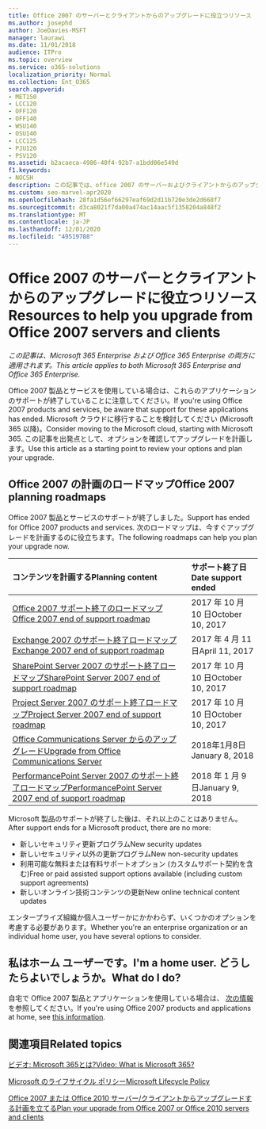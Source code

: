 ```yaml
---
title: Office 2007 のサーバーとクライアントからのアップグレードに役立つリソース
ms.author: josephd
author: JoeDavies-MSFT
manager: laurawi
ms.date: 11/01/2018
audience: ITPro
ms.topic: overview
ms.service: o365-solutions
localization_priority: Normal
ms.collection: Ent_O365
search.appverid:
- MET150
- LCC120
- OFF120
- OFF140
- WSU140
- OSU140
- LCC125
- PJU120
- PSV120
ms.assetid: b2acaeca-4986-40f4-92b7-a1bdd06e549d
f1.keywords:
- NOCSH
description: この記事では、office 2007 のサーバーおよびクライアントからのアップグレードに役立つリソースを提供します。これは、Office 2007 のサポートが終了したためです。
ms.custom: seo-marvel-apr2020
ms.openlocfilehash: 28fa1d56ef66297eaf69d2d11b720e3de2d668f7
ms.sourcegitcommit: d3ca8021f7da00a474ac14aac5f1358204a848f2
ms.translationtype: MT
ms.contentlocale: ja-JP
ms.lasthandoff: 12/01/2020
ms.locfileid: "49519788"
---
```

# <a name="resources-to-help-you-upgrade-from-office-2007-servers-and-clients"></a><span data-ttu-id="d4186-103">Office 2007 のサーバーとクライアントからのアップグレードに役立つリソース</span><span class="sxs-lookup"><span data-stu-id="d4186-103">Resources to help you upgrade from Office 2007 servers and clients</span></span>

<span data-ttu-id="d4186-104">*この記事は、Microsoft 365 Enterprise および Office 365 Enterprise の両方に適用されます。*</span><span class="sxs-lookup"><span data-stu-id="d4186-104">*This article applies to both Microsoft 365 Enterprise and Office 365 Enterprise.*</span></span>

<span data-ttu-id="d4186-105">Office 2007 製品とサービスを使用している場合は、これらのアプリケーションのサポートが終了していることに注意してください。</span><span class="sxs-lookup"><span data-stu-id="d4186-105">If you're using Office 2007 products and services, be aware that support for these applications has ended.</span></span> <span data-ttu-id="d4186-106">Microsoft クラウドに移行することを検討してください (Microsoft 365 以降)。</span><span class="sxs-lookup"><span data-stu-id="d4186-106">Consider moving to the Microsoft cloud, starting with Microsoft 365.</span></span> <span data-ttu-id="d4186-107">この記事を出発点として、オプションを確認してアップグレードを計画します。</span><span class="sxs-lookup"><span data-stu-id="d4186-107">Use this article as a starting point to review your options and plan your upgrade.</span></span>
      
## <a name="office-2007-planning-roadmaps"></a><span data-ttu-id="d4186-108">Office 2007 の計画のロードマップ</span><span class="sxs-lookup"><span data-stu-id="d4186-108">Office 2007 planning roadmaps</span></span>
  
<span data-ttu-id="d4186-109">Office 2007 製品とサービスのサポートが終了しました。</span><span class="sxs-lookup"><span data-stu-id="d4186-109">Support has ended for Office 2007 products and services.</span></span> <span data-ttu-id="d4186-110">次のロードマップは、今すぐアップグレードを計画するのに役立ちます。</span><span class="sxs-lookup"><span data-stu-id="d4186-110">The following roadmaps can help you plan your upgrade now.</span></span>

|<span data-ttu-id="d4186-111">**コンテンツを計画する**</span><span class="sxs-lookup"><span data-stu-id="d4186-111">**Planning content**</span></span>|<span data-ttu-id="d4186-112">**サポート終了日**</span><span class="sxs-lookup"><span data-stu-id="d4186-112">**Date support ended**</span></span>|
|:-----|:-----|
|[<span data-ttu-id="d4186-113">Office 2007 サポート終了のロードマップ</span><span class="sxs-lookup"><span data-stu-id="d4186-113">Office 2007 end of support roadmap</span></span>](https://docs.microsoft.com/DeployOffice/office-2007-end-support-roadmap) <br/> |<span data-ttu-id="d4186-114">2017 年 10 月 10 日</span><span class="sxs-lookup"><span data-stu-id="d4186-114">October 10, 2017</span></span>  <br/> |
|[<span data-ttu-id="d4186-115">Exchange 2007 のサポート終了ロードマップ</span><span class="sxs-lookup"><span data-stu-id="d4186-115">Exchange 2007 end of support roadmap</span></span>](exchange-2007-end-of-support.md) <br/> |<span data-ttu-id="d4186-116">2017 年 4 月 11 日</span><span class="sxs-lookup"><span data-stu-id="d4186-116">April 11, 2017</span></span>  <br/> |
|[<span data-ttu-id="d4186-117">SharePoint Server 2007 のサポート終了ロードマップ</span><span class="sxs-lookup"><span data-stu-id="d4186-117">SharePoint Server 2007 end of support roadmap</span></span>](sharepoint-2007-end-of-support.md) <br/> |<span data-ttu-id="d4186-118">2017 年 10 月 10 日</span><span class="sxs-lookup"><span data-stu-id="d4186-118">October 10, 2017</span></span>  <br/> |
|[<span data-ttu-id="d4186-119">Project Server 2007 のサポート終了ロードマップ</span><span class="sxs-lookup"><span data-stu-id="d4186-119">Project Server 2007 end of support roadmap</span></span>](project-server-2007-end-of-support.md) <br/> |<span data-ttu-id="d4186-120">2017 年 10 月 10 日</span><span class="sxs-lookup"><span data-stu-id="d4186-120">October 10, 2017</span></span>  <br/> |
|[<span data-ttu-id="d4186-121">Office Communications Server からのアップグレード</span><span class="sxs-lookup"><span data-stu-id="d4186-121">Upgrade from Office Communications Server</span></span>](https://docs.microsoft.com/SkypeForBusiness/plan-your-deployment/upgrade) <br/> |<span data-ttu-id="d4186-122">2018年1月8日</span><span class="sxs-lookup"><span data-stu-id="d4186-122">January 8, 2018</span></span>  <br/> |
|[<span data-ttu-id="d4186-123">PerformancePoint Server 2007 のサポート終了ロードマップ</span><span class="sxs-lookup"><span data-stu-id="d4186-123">PerformancePoint Server 2007 end of support roadmap</span></span>](pps-2007-end-of-support.md) <br/> |<span data-ttu-id="d4186-124">2018 年 1 月 9 日</span><span class="sxs-lookup"><span data-stu-id="d4186-124">January 9, 2018</span></span>  <br/> |
   
<span data-ttu-id="d4186-125">Microsoft 製品のサポートが終了した後は、それ以上のことはありません。</span><span class="sxs-lookup"><span data-stu-id="d4186-125">After support ends for a Microsoft product, there are no more:</span></span>
- <span data-ttu-id="d4186-126">新しいセキュリティ更新プログラム</span><span class="sxs-lookup"><span data-stu-id="d4186-126">New security updates</span></span>
- <span data-ttu-id="d4186-127">新しいセキュリティ以外の更新プログラム</span><span class="sxs-lookup"><span data-stu-id="d4186-127">New non-security updates</span></span>
- <span data-ttu-id="d4186-128">利用可能な無料または有料サポートオプション (カスタムサポート契約を含む)</span><span class="sxs-lookup"><span data-stu-id="d4186-128">Free or paid assisted support options available (including custom support agreements)</span></span>
- <span data-ttu-id="d4186-129">新しいオンライン技術コンテンツの更新</span><span class="sxs-lookup"><span data-stu-id="d4186-129">New online technical content updates</span></span>

<span data-ttu-id="d4186-130">エンタープライズ組織か個人ユーザーかにかかわらず、いくつかのオプションを考慮する必要があります。</span><span class="sxs-lookup"><span data-stu-id="d4186-130">Whether you're an enterprise organization or an individual home user, you have several options to consider.</span></span>

## <a name="im-a-home-user-what-do-i-do"></a><span data-ttu-id="d4186-131">私はホーム ユーザーです。</span><span class="sxs-lookup"><span data-stu-id="d4186-131">I'm a home user.</span></span> <span data-ttu-id="d4186-132">どうしたらよいでしょうか。</span><span class="sxs-lookup"><span data-stu-id="d4186-132">What do I do?</span></span>

<span data-ttu-id="d4186-133">自宅で Office 2007 製品とアプリケーションを使用している場合は、 [次の情報](plan-upgrade-previous-versions-office.md#im-a-home-user-what-do-i-do)を参照してください。</span><span class="sxs-lookup"><span data-stu-id="d4186-133">If you're using Office 2007 products and applications at home, see [this information](plan-upgrade-previous-versions-office.md#im-a-home-user-what-do-i-do).</span></span>
     
## <a name="related-topics"></a><span data-ttu-id="d4186-134">関連項目</span><span class="sxs-lookup"><span data-stu-id="d4186-134">Related topics</span></span>

[<span data-ttu-id="d4186-135">ビデオ: Microsoft 365とは?</span><span class="sxs-lookup"><span data-stu-id="d4186-135">Video: What is Microsoft 365?</span></span>](https://support.office.com/article/847caf12-2589-452c-8aca-1c009797678b.aspx)
  
[<span data-ttu-id="d4186-136">Microsoft のライフサイクル ポリシー</span><span class="sxs-lookup"><span data-stu-id="d4186-136">Microsoft Lifecycle Policy</span></span>](https://go.microsoft.com/fwlink/?linkid=865200)

[<span data-ttu-id="d4186-137">Office 2007 または Office 2010 サーバー/クライアントからアップグレードする計画を立てる</span><span class="sxs-lookup"><span data-stu-id="d4186-137">Plan your upgrade from Office 2007 or Office 2010 servers and clients</span></span>](plan-upgrade-previous-versions-office.md)
  